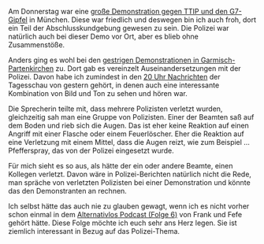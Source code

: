 Am Donnerstag war eine [große Demonstration gegen TTIP und den
G7-Gipfel][munich] in München. Diese war friedlich und deswegen bin ich
auch froh, dort ein Teil der Abschlusskundgebung gewesen zu sein. Die Polizei
war natürlich auch bei dieser Demo vor Ort, aber es blieb ohne Zusammenstöße.

Anders ging es wohl bei den [gestrigen Demonstrationen in
Garmisch-Partenkirchen][garmisch] zu. Dort gab es vereinzelt
Auseinandersetzungen mit der Polizei. Davon habe ich zumindest in den [20 Uhr
Nachrichten][] der Tagesschau von gestern gehört, in denen auch eine
interessante Kombination von Bild und Ton zu sehen und hören war.

Die Sprecherin teilte mit, dass mehrere Polizisten verletzt wurden,
gleichzeitig sah man eine Gruppe von Polizisten. Einer der Beamten saß auf dem
Boden und rieb sich die Augen. Das ist eher keine Reaktion auf einen Angriff
mit einer Flasche oder einem Feuerlöscher. Eher die Reaktion auf eine
Verletzung mit einem Mittel, dass die Augen reizt, wie zum Beispiel …
Pfefferspray, das von der Polizei eingesetzt wurde.

Für mich sieht es so aus, als hätte der ein oder andere Beamte, einen Kollegen
verletzt. Davon wäre in Polizei-Berichten natürlich nicht die Rede, man
spräche von verletzten Polizisten bei einer Demonstration und könnte das
den Demonstranten an rechnen.

Ich selbst hätte das auch nie zu glauben gewagt, wenn ich es nicht vorher
schon einmal in dem [Alternativlos Podcast (Folge 6)][a6] von Frank und Fefe
gehört hätte. Diese Folge möchte ich euch sehr ans Herz legen. Sie ist
ziemlich interessant in Bezug auf das Polizei-Thema.


[munich]: https://www.tagesschau.de/inland/gsieben-gipfel-101.html
  "35.000 Menschen demonstrierten in München gegen TTIP und den G7-Gipfel."

[garmisch]: http://www.tagesschau.de/inland/protest-garmisch-101.html
  "In Garmisch gab es eine massive Polizeipräsenz."

[20 Uhr Nachrichten]: http://www.ardmediathek.de/tv/Tagesschau/tagesschau-20-00-Uhr/Das-Erste/Video?documentId=28748174&bcastId=4326
  "Tagesschau vom 6. Juni 2015 um 20 Uhr."

[a6]: http://alternativlos.org/6/
  "„alternativlos“ über Einsätze, Taktik und Ausrüstung der Polizei."
